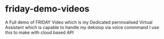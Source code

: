 # friday-demo-videos
A Full demo of FRIDAY Video which is my Dedicated pernnoalised  Virtual Assistant which is capable to handle my dekstop  via voice commmand I  use this to make with cloud based API
